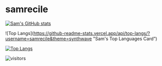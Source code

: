 # samrecile

[![Sam's GitHub stats](https://github-readme-stats.vercel.app/api?username=samrecile)](https://github.com/anuraghazra/github-readme-stats)


![Top Langs](https://github-readme-stats.vercel.app/api/top-langs/?username=samrecile&theme=synthwave "Sam's Top Languages Card”)


[![Top Langs](https://github-readme-stats.vercel.app/api/top-langs/?username=anuraghazra)](https://github.com/samrecile/samrecile/blob/main/README.md)

![visitors](https://visitor-badge.glitch.me/badge?page_id=${samrecile}.${samrecile})
